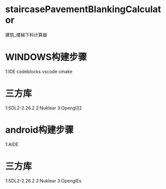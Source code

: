 # staircasePavementBlankingCalculator
建筑_楼梯下料计算器


# WINDOWS构建步骤
1:IDE codeblocks  vscode  cmake

# 三方库
1:SDL2-2.26.2
2:Nuklear
3:Opengl32

# android构建步骤
1:AIDE
# 三方库
1:SDL2-2.26.2
2:Nuklear
3:OpenglEs

